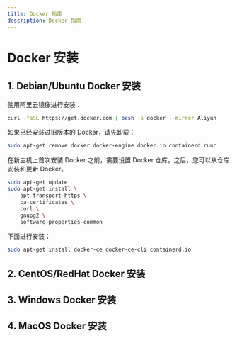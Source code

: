 ```yaml
---
title: Docker 指南
description: Docker 指南
---
```


# Docker 安装

## 1. Debian/Ubuntu Docker 安装

使用阿里云镜像进行安装：

```bash
curl -fsSL https://get.docker.com | bash -s docker --mirror Aliyun
```

如果已经安装过旧版本的 Docker，请先卸载：

```bash
sudo apt-get remove docker docker-engine docker.io containerd runc
```

在新主机上首次安装 Docker 之前，需要设置 Docker 仓库。之后，您可以从仓库安装和更新 Docker。

```bash
sudo apt-get update
sudo apt-get install \
    apt-transport-https \
    ca-certificates \
    curl \
    gnupg2 \
    software-properties-common
```

下面进行安装：

```bash
sudo apt-get install docker-ce docker-ce-cli containerd.io
```

## 2. CentOS/RedHat Docker 安装

## 3. Windows Docker 安装

## 4. MacOS Docker 安装
